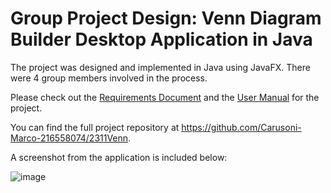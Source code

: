 # Group Project Design: Venn Diagram Builder Desktop Application in Java
The project was designed and implemented in Java using JavaFX.
There were 4 group members involved in the process.

Please check out the 
[Requirements Document](https://github.com/spagnuolo-joseph-216279184/JavaFX-Desktop-Application-Group-Project/files/10406127/RequirementsDocument.pdf)
and the 
[User Manual](https://github.com/spagnuolo-joseph-216279184/JavaFX-Desktop-Application-Group-Project/files/10406132/UserManual.pdf)
for the project.

You can find the full project repository at https://github.com/Carusoni-Marco-216558074/2311Venn.

A screenshot from the application is included below:

![image](https://user-images.githubusercontent.com/46382058/212182918-d50eb523-8d11-4fbe-ac56-767e293c0485.png)
